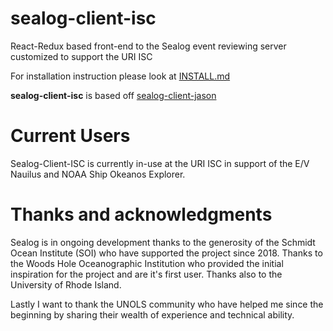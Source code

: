 # sealog-client-isc
React-Redux based front-end to the Sealog event reviewing server customized to support the URI ISC

For installation instruction please look at [INSTALL.md](./INSTALL.md)

**sealog-client-isc** is based off [sealog-client-jason](https://github.com/webbpinner/sealog-client-jason)

# Current Users
Sealog-Client-ISC is currently in-use at the URI ISC in support of the E/V Nauilus and NOAA Ship Okeanos Explorer.

# Thanks and acknowledgments
Sealog is in ongoing development thanks to the generosity of the Schmidt Ocean Institute (SOI) who have supported the project since 2018. Thanks to the Woods Hole Oceanographic Institution who provided the initial inspiration for the project and are it's first user. Thanks also to the University of Rhode Island.

Lastly I want to thank the UNOLS community who have helped me since the beginning by sharing their wealth of experience and technical ability.
